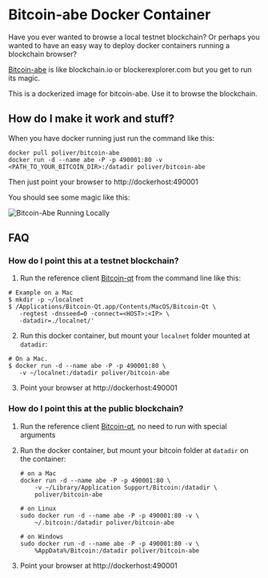 # Bitcoin-abe Docker Container

Have you ever wanted to browse a local testnet blockchain? Or perhaps you wanted to have an easy
way to deploy docker containers running a blockchain browser?

[Bitcoin-abe](http://github.com/bitcoin-abe/bitcoin-abe) is like blockchain.io or blockerexplorer.com but you get to run its magic.

This is a dockerized image for bitcoin-abe. Use it to browse the blockchain.

## How do I make it work and stuff?

When you have docker running just run the command like this:

 ```shell
docker pull poliver/bitcoin-abe
docker run -d --name abe -P -p 490001:80 -v <PATH_TO_YOUR_BITCOIN_DIR>:/datadir poliver/bitcoin-abe
```

Then just point your browser to http://dockerhost:490001

You should see some magic like this:

![Bitcoin-Abe Running Locally](http://i132.photobucket.com/albums/q8/c0achmcguirk/Bitcoin-Abe_zpsmsm3gfxe.png)

## FAQ

### How do I point this at a testnet blockchain?

1. Run the reference client [Bitcoin-qt](https://bitcoin.org/en/download) from the command line like this:

 ```shell
# Example on a Mac
$ mkdir -p ~/localnet
$ /Applications/Bitcoin-Qt.app/Contents/MacOS/Bitcoin-Qt \
    -regtest -dnsseed=0 -connect=<HOST>:<IP> \
    -datadir=./localnet/'
```

2. Run this docker container, but mount your `localnet` folder mounted at `datadir`:

 ```shell
# On a Mac.
$ docker run -d --name abe -P -p 490001:80 \
    -v ~/localnet:/datadir poliver/bitcoin-abe
```

3. Point your browser at http://dockerhost:490001


### How do I point this at the public blockchain?

1. Run the reference client [Bitcoin-qt](https://bitcoin.org/en/download), no need to run with special arguments

2. Run the docker container, but mount your bitcoin folder at `datadir` on the container:

    ```shell
    # on a Mac
    docker run -d --name abe -P -p 490001:80 \
        -v ~/Library/Application Support/Bitcoin:/datadir \
        poliver/bitcoin-abe

    # on Linux
    sudo docker run -d --name abe -P -p 490001:80 -v \
        ~/.bitcoin:/datadir poliver/bitcoin-abe

    # on Windows
    sudo docker run -d --name abe -P -p 490001:80 -v \
        %AppData%/Bitcoin:/datadir poliver/bitcoin-abe
    ```
 
3. Point your browser at http://dockerhost:490001
